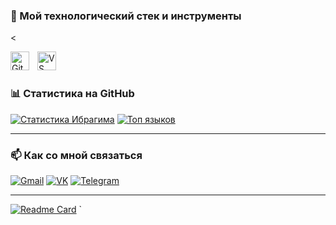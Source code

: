 ### 🧰 Мой технологический стек и инструменты



<


<img align="left" alt="GitHub" width="30px" style="padding-right:10px;" src="https://cdn.jsdelivr.net/gh/devicons/devicon/icons/github/github-original.svg" />
<img align="left" alt="VS Code" width="30px" style="padding-right:10px;" src="https://cdn.jsdelivr.net/gh/devicons/devicon/icons/vscode/vscode-original.svg" />
<br />

#

### 📊 Статистика на GitHub

[![Статистика Ибрагима](https://github-readme-stats.vercel.app/api?username=ТВОЙ_НИК_НА_ГИТХАБE&show_icons=true&theme=radical&hide_border=true)](https://github.com/ТВОЙ_НИК_НА_ГИТХАБE)
[![Топ языков](https://github-readme-stats.vercel.app/api/top-langs/?username=ТВОЙ_НИК_НА_ГИТХАБE&layout=compact&theme=radical&hide_border=true)](https://github.com/ТВОЙ_НИК_НА_ГИТХАБE)

---

### 📫 Как со мной связаться

[![Gmail](https://img.shields.io/badge/Gmail-D14836?style=for-the-badge&logo=gmail&logoColor=white)](mailto:твой.email@gmail.com)
[![VK](https://img.shields.io/badge/ВКонтакте-0077FF?style=for-the-badge&logo=vk&logoColor=white)](https://vk.com/твой_ник)
[![Telegram](https://img.shields.io/badge/Telegram-2CA5E0?style=for-the-badge&logo=telegram&logoColor=white)](https://t.me/твой_ник)

---
[![Readme Card](https://github-readme-stats.vercel.app/api/pin/?username=ТВОЙ_НИК_НА_ГИТХАБE&repo=НАЗВАНИЕ_ТВОЕГО_КРУТОГО_РЕПО&theme=radical)](https://github.com/ТВОЙ_НИК_НА_ГИТХАБE/НАЗВАНИЕ_ТВОЕГО_КРУТОГО_РЕПО)
`
